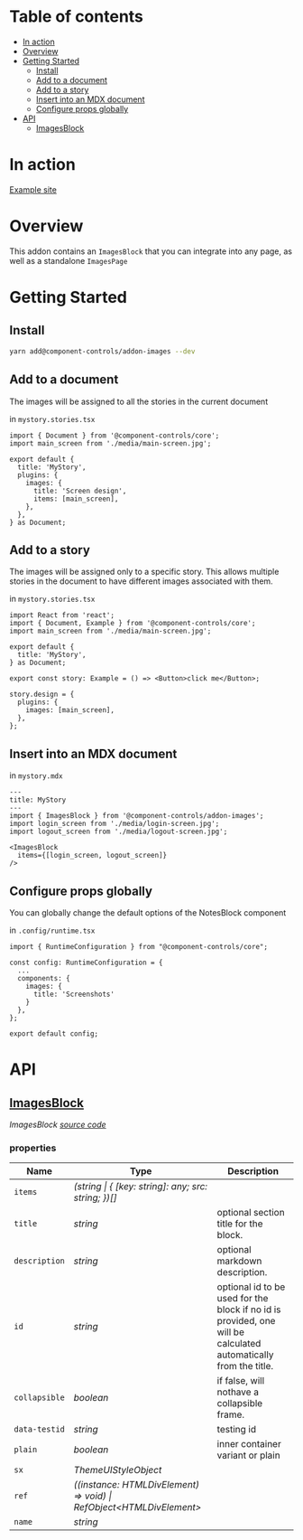 # Table of contents

- [In action](#in-action)
- [Overview](#overview)
- [Getting Started](#getting-started)
  - [Install](#install)
  - [Add to a document](#add-to-a-document)
  - [Add to a story](#add-to-a-story)
  - [Insert into an MDX document](#insert-into-an-mdx-document)
  - [Configure props globally](#configure-props-globally)
- [API](#api)
  - [<ins>ImagesBlock</ins>](#insimagesblockins)

# In action

[Example site](https://component-controls.com/api/esm-starter--overview/design)

# Overview

This addon contains an `ImagesBlock` that you can integrate into any page, as well as a standalone `ImagesPage`

# Getting Started

## Install

```sh
yarn add@component-controls/addon-images --dev
```

## Add to a document

The images will be assigned to all the stories in the current document

in `mystory.stories.tsx`

    import { Document } from '@component-controls/core';
    import main_screen from './media/main-screen.jpg';

    export default {
      title: 'MyStory',
      plugins: {
        images: {
          title: 'Screen design',
          items: [main_screen],
        },
      },
    } as Document;

## Add to a story

The images will be assigned only to a specific story. This allows multiple stories in the document to have different images associated with them.

in `mystory.stories.tsx`

    import React from 'react';
    import { Document, Example } from '@component-controls/core';
    import main_screen from './media/main-screen.jpg';

    export default {
      title: 'MyStory',
    } as Document;

    export const story: Example = () => <Button>click me</Button>;

    story.design = {
      plugins: {
        images: [main_screen],
      },
    };

## Insert into an MDX document

in `mystory.mdx`

    ---
    title: MyStory
    ---
    import { ImagesBlock } from '@component-controls/addon-images';
    import login_screen from './media/login-screen.jpg';
    import logout_screen from './media/logout-screen.jpg';

    <ImagesBlock
      items={[login_screen, logout_screen]}
    />

## Configure props globally

You can globally change the default options of the NotesBlock component

in `.config/runtime.tsx`

    import { RuntimeConfiguration } from "@component-controls/core";

    const config: RuntimeConfiguration = {
      ...
      components: {
        images: {
          title: 'Screenshots'
        }
      },
    };

    export default config;

# API

<react-docgen-typescript path="./src" exclude=".stories.tsx$,index.ts"/>

<!-- START-REACT-DOCGEN-TYPESCRIPT -->

## <ins>ImagesBlock</ins>

_ImagesBlock [source code](https://github.com/ccontrols/component-controls/tree/master/plugins/addon-images/src/ImagesBlock/ImagesBlock.tsx)_

### properties

| Name          | Type                                                                   | Description                                                                                                     |
| ------------- | ---------------------------------------------------------------------- | --------------------------------------------------------------------------------------------------------------- |
| `items`       | _(string \| { \[key: string]: any; src: string; })\[]_                 |                                                                                                                 |
| `title`       | _string_                                                               | optional section title for the block.                                                                           |
| `description` | _string_                                                               | optional markdown description.                                                                                  |
| `id`          | _string_                                                               | optional id to be used for the block if no id is provided, one will be calculated automatically from the title. |
| `collapsible` | _boolean_                                                              | if false, will nothave a collapsible frame.                                                                     |
| `data-testid` | _string_                                                               | testing id                                                                                                      |
| `plain`       | _boolean_                                                              | inner container variant or plain                                                                                |
| `sx`          | _ThemeUIStyleObject_                                                   |                                                                                                                 |
| `ref`         | _((instance: HTMLDivElement) => void) \| RefObject&lt;HTMLDivElement>_ |                                                                                                                 |
| `name`        | _string_                                                               |                                                                                                                 |

<!-- END-REACT-DOCGEN-TYPESCRIPT -->
